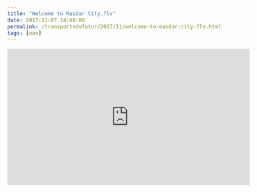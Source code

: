 ```yaml
---
title: "Welcome to Masdar City.flv"
date: 2017-11-07 14:48:09
permalink: /transportsdufutur/2017/11/welcome-to-masdar-city-flv.html
tags: [nan]
---
```


<iframe width="560" height="315" src="https://www.youtube.com/embed/BKjiYK_B0KY" frameborder="0" allowfullscreen></iframe>
